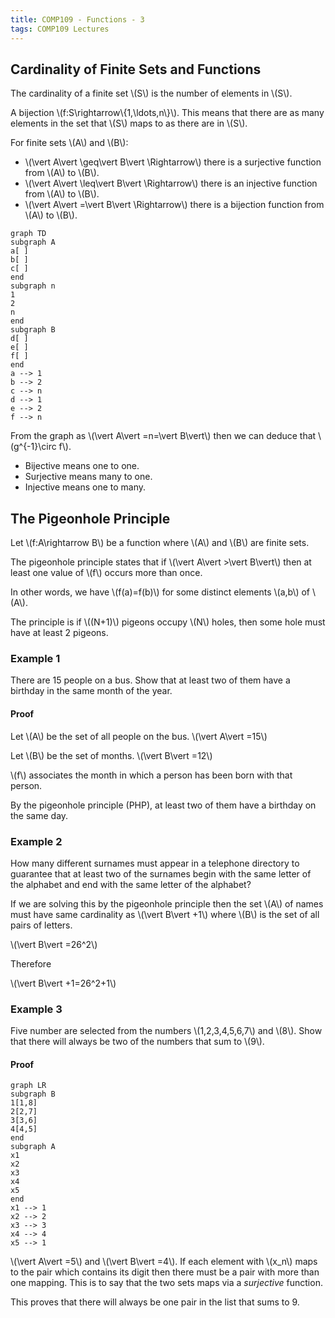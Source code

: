 ```yaml
---
title: COMP109 - Functions - 3
tags: COMP109 Lectures
---
```

## Cardinality of Finite Sets and Functions
The cardinality of a finite set &#92;(S&#92;) is the number of elements in &#92;(S&#92;).

A bijection &#92;(f:S\rightarrow&#92;{1,\ldots,n&#92;}&#92;). This means that there are as many elements in the set that &#92;(S&#92;) maps to as there are in &#92;(S&#92;).

For finite sets &#92;(A&#92;) and &#92;(B&#92;):

* &#92;(\vert A\vert \geq\vert B\vert \Rightarrow&#92;) there is a surjective function from &#92;(A&#92;) to &#92;(B&#92;).
* &#92;(\vert A\vert \leq\vert B\vert \Rightarrow&#92;) there is an injective function from &#92;(A&#92;) to &#92;(B&#92;).
* &#92;(\vert A\vert =\vert B\vert \Rightarrow&#92;) there is a bijection function from &#92;(A&#92;) to &#92;(B&#92;).

```mermaid
graph TD
subgraph A
a[ ]
b[ ]
c[ ]
end
subgraph n
1
2
n
end
subgraph B
d[ ]
e[ ]
f[ ]
end
a --> 1
b --> 2
c --> n
d --> 1
e --> 2
f --> n
```

From the graph as &#92;(\vert A\vert =n=\vert B\vert&#92;) then we can deduce that &#92;(g^{-1}\circ f&#92;). 

* Bijective means one to one.
* Surjective means many to one.
* Injective means one to many.

## The Pigeonhole Principle
Let &#92;(f:A\rightarrow B&#92;) be a function where &#92;(A&#92;) and &#92;(B&#92;) are finite sets.

The pigeonhole principle states that if &#92;(\vert A\vert >\vert B\vert&#92;) then at least one value of &#92;(f&#92;) occurs more than once.

In other words, we have &#92;(f(a)=f(b)&#92;) for some distinct elements &#92;(a,b&#92;) of &#92;(A&#92;).

The principle is if &#92;((N+1)&#92;) pigeons occupy &#92;(N&#92;) holes, then some hole must have at least 2 pigeons.

### Example 1
There are 15 people on a bus. Show that at least two of them have a birthday in the same month of the year.

#### Proof
Let &#92;(A&#92;) be the set of all people on the bus. &#92;(\vert A\vert =15&#92;)

Let &#92;(B&#92;) be the set of months. &#92;(\vert B\vert =12&#92;)

&#92;(f&#92;) associates the month in which a person has been born with that person.

By the pigeonhole principle (PHP), at least two of them have a birthday on the same day.

### Example 2
How many different surnames must appear in a telephone directory to guarantee that at least two of the surnames begin with the same letter of the alphabet and end with the same letter of the alphabet?

If we are solving this by the pigeonhole principle then the set &#92;(A&#92;) of names must have same cardinality as &#92;(\vert B\vert +1&#92;) where &#92;(B&#92;) is the set of all pairs of letters. 

&#92;(\vert B\vert =26^2&#92;)

Therefore

&#92;(\vert B\vert +1=26^2+1&#92;)

### Example 3
Five number are selected from the numbers &#92;(1,2,3,4,5,6,7&#92;) and &#92;(8&#92;). Show that there will always be two of the numbers that sum to &#92;(9&#92;).

#### Proof
```mermaid
graph LR
subgraph B
1[1,8]
2[2,7]
3[3,6]
4[4,5]
end
subgraph A
x1
x2
x3
x4
x5
end
x1 --> 1
x2 --> 2
x3 --> 3
x4 --> 4
x5 --> 1
```
&#92;(\vert A\vert =5&#92;) and &#92;(\vert B\vert =4&#92;). If each element with &#92;(x_n&#92;) maps to the pair which contains its digit then there must be a pair with more than one mapping. This is to say that the two sets maps via a *surjective* function.

This proves that there will always be one pair in the list that sums to 9.
